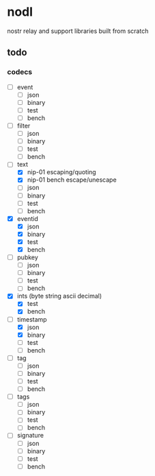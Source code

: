 # nodl

nostr relay and support libraries built from scratch

## todo

### codecs

- [ ] event
  - [ ] json
  - [ ] binary
  - [ ] test
  - [ ] bench
- [ ] filter
  - [ ] json
  - [ ] binary
  - [ ] test
  - [ ] bench
- [ ] text
  - [x] nip-01 escaping/quoting
  - [x] nip-01 bench escape/unescape
  - [ ] json
  - [ ] binary
  - [ ] test
  - [ ] bench
- [x] eventid
  - [x] json
  - [x] binary
  - [x] test
  - [x] bench
- [ ] pubkey
  - [ ] json
  - [ ] binary
  - [ ] test
  - [ ] bench
- [x] ints (byte string ascii decimal)
  - [x] test
  - [x] bench
- [ ] timestamp
  - [x] json
  - [x] binary
  - [ ] test
  - [ ] bench
- [ ] tag
  - [ ] json
  - [ ] binary
  - [ ] test
  - [ ] bench
- [ ] tags
  - [ ] json
  - [ ] binary
  - [ ] test
  - [ ] bench
- [ ] signature
  - [ ] json
  - [ ] binary
  - [ ] test
  - [ ] bench
